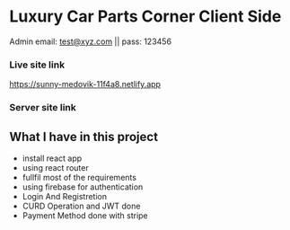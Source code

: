 # Luxury Car Parts Corner Client Side
Admin email: test@xyz.com || pass: 123456

### Live site link
https://sunny-medovik-11f4a8.netlify.app

### Server site link

## What I have in this project
- install react app
- using react router
- fullfil most of the requirements
- using firebase for authentication
- Login And Registretion
- CURD Operation and JWT done
- Payment Method done with stripe